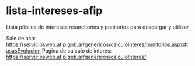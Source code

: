 # lista-intereses-afip
Lista pública de intereses resarcitorios y punitorios para descargar y utilizar

Sale de aca: https://serviciosweb.afip.gob.ar/genericos/calculoInteres/punitorios.aspx#tasasEvolucion
Pagina de calculo de interes: https://serviciosweb.afip.gob.ar/genericos/calculoInteres/
